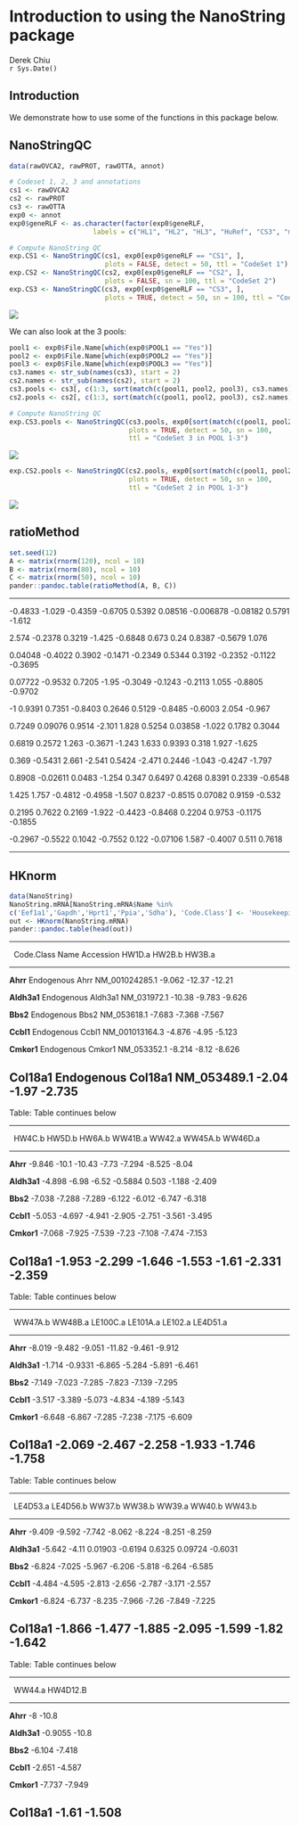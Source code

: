 # Introduction to using the NanoString package
Derek Chiu  
`r Sys.Date()`  

## Introduction



We demonstrate how to use some of the functions in this package below.

## NanoStringQC


```r
data(rawOVCA2, rawPROT, rawOTTA, annot)

# Codeset 1, 2, 3 and annotations
cs1 <- rawOVCA2
cs2 <- rawPROT
cs3 <- rawOTTA
exp0 <- annot
exp0$geneRLF <- as.character(factor(exp0$geneRLF,
                     labels = c("HL1", "HL2", "HL3", "HuRef", "CS3", "mini", "CS1", "CS2")))

# Compute NanoString QC
exp.CS1 <- NanoStringQC(cs1, exp0[exp0$geneRLF == "CS1", ],
                        plots = FALSE, detect = 50, ttl = "CodeSet 1")
exp.CS2 <- NanoStringQC(cs2, exp0[exp0$geneRLF == "CS2", ],
                        plots = FALSE, sn = 100, ttl = "CodeSet 2")
exp.CS3 <- NanoStringQC(cs3, exp0[exp0$geneRLF == "CS3", ],
                        plots = TRUE, detect = 50, sn = 100, ttl = "CodeSet 3")
```

![](NanoString_files/figure-html/codesets-1.png) 

We can also look at the 3 pools:


```r
pool1 <- exp0$File.Name[which(exp0$POOL1 == "Yes")]
pool2 <- exp0$File.Name[which(exp0$POOL2 == "Yes")]
pool3 <- exp0$File.Name[which(exp0$POOL3 == "Yes")]
cs3.names <- str_sub(names(cs3), start = 2)
cs2.names <- str_sub(names(cs2), start = 2)
cs3.pools <- cs3[, c(1:3, sort(match(c(pool1, pool2, pool3), cs3.names)))]
cs2.pools <- cs2[, c(1:3, sort(match(c(pool1, pool2, pool3), cs2.names)))]

# Compute NanoString QC
exp.CS3.pools <- NanoStringQC(cs3.pools, exp0[sort(match(c(pool1, pool2, pool3), cs3.names)) - 3, ],
                              plots = TRUE, detect = 50, sn = 100,
                              ttl = "CodeSet 3 in POOL 1-3")
```

![](NanoString_files/figure-html/pools-1.png) 

```r
exp.CS2.pools <- NanoStringQC(cs2.pools, exp0[sort(match(c(pool1, pool2, pool3), cs2.names)) - 3, ],
                              plots = TRUE, detect = 50, sn = 100,
                              ttl = "CodeSet 2 in POOL 1-3")
```

![](NanoString_files/figure-html/pools-2.png) 

## ratioMethod


```r
set.seed(12)
A <- matrix(rnorm(120), ncol = 10)
B <- matrix(rnorm(80), ncol = 10)
C <- matrix(rnorm(50), ncol = 10)
pander::pandoc.table(ratioMethod(A, B, C))
```


------- -------- ------- ------- ------- -------- --------- -------- ------- -------
-0.4833  -1.029  -0.4359 -0.6705 0.5392  0.08516  -0.006878 -0.08182 0.5791  -1.612 

 2.574  -0.2378  0.3219  -1.425  -0.6848  0.673     0.24     0.8387  -0.5679  1.076 

0.04048 -0.4022  0.3902  -0.1471 -0.2349  0.5344   0.3192   -0.2352  -0.1122 -0.3695

0.07722 -0.9532  0.7205   -1.95  -0.3049 -0.1243   -0.2113   1.055   -0.8805 -0.9702

  -1     0.9391  0.7351  -0.8403 0.2646   0.5129   -0.8485  -0.6003   2.054  -0.967 

0.7249  0.09076  0.9514  -2.101   1.828   0.5254   0.03858   -1.022  0.1782  0.3044 

0.6819   0.2572   1.263  -0.3671 -1.243   1.633    0.9393    0.318    1.927  -1.625 

 0.369  -0.5431   2.661  -2.541  0.5424   -2.471   0.2446    -1.043  -0.4247 -1.797 

0.8908  -0.02611 0.0483  -1.254   0.347   0.6497   0.4268    0.8391  0.2339  -0.6548

 1.425   1.757   -0.4812 -0.4958 -1.507   0.8237   -0.8515  0.07082  0.9159  -0.532 

0.2195   0.7622  0.2169  -1.922  -0.4423 -0.8468   0.2204    0.9753  -0.1175 -0.1855

-0.2967 -0.5522  0.1042  -0.7552  0.122  -0.07106   1.587   -0.4007   0.511  0.7618 
------- -------- ------- ------- ------- -------- --------- -------- ------- -------

## HKnorm


```r
data(NanoString)
NanoString.mRNA[NanoString.mRNA$Name %in%
c('Eef1a1','Gapdh','Hprt1','Ppia','Sdha'), 'Code.Class'] <- 'Housekeeping'
out <- HKnorm(NanoString.mRNA)
pander::pandoc.table(head(out))
```


----------------------------------------------------------------------------
   &nbsp;      Code.Class   Name     Accession     HW1D.a   HW2B.b   HW3B.a 
------------- ------------ ------- -------------- -------- -------- --------
  **Ahrr**     Endogenous   Ahrr   NM_001024285.1  -9.062   -12.37   -12.21 

 **Aldh3a1**   Endogenous  Aldh3a1  NM_031972.1    -10.38   -9.783   -9.626 

  **Bbs2**     Endogenous   Bbs2    NM_053618.1    -7.683   -7.368   -7.567 

  **Ccbl1**    Endogenous   Ccbl1  NM_001013164.3  -4.876   -4.95    -5.123 

 **Cmkor1**    Endogenous  Cmkor1   NM_053352.1    -8.214   -8.12    -8.626 

 **Col18a1**   Endogenous  Col18a1  NM_053489.1    -2.04    -1.97    -2.735 
----------------------------------------------------------------------------

Table: Table continues below

 
-------------------------------------------------------------------------------
   &nbsp;      HW4C.b   HW5D.b   HW6A.b   WW41B.a   WW42.a   WW45A.b   WW46D.a 
------------- -------- -------- -------- --------- -------- --------- ---------
  **Ahrr**     -9.846   -10.1    -10.43    -7.73    -7.294   -8.525     -8.04  

 **Aldh3a1**   -4.898   -6.98    -6.52    -0.5884   0.503    -1.188    -2.409  

  **Bbs2**     -7.038   -7.288   -7.289   -6.122    -6.012   -6.747    -6.318  

  **Ccbl1**    -5.053   -4.697   -4.941   -2.905    -2.751   -3.561    -3.495  

 **Cmkor1**    -7.068   -7.925   -7.539    -7.23    -7.108   -7.474    -7.153  

 **Col18a1**   -1.953   -2.299   -1.646   -1.553    -1.61    -2.331    -2.359  
-------------------------------------------------------------------------------

Table: Table continues below

 
----------------------------------------------------------------------------
   &nbsp;      WW47A.b   WW48B.a   LE100C.a   LE101A.a   LE102.a   LE4D51.a 
------------- --------- --------- ---------- ---------- --------- ----------
  **Ahrr**     -8.019    -9.482     -9.051     -11.82    -9.461     -9.912  

 **Aldh3a1**   -1.714    -0.9331    -6.865     -5.284    -5.891     -6.461  

  **Bbs2**     -7.149    -7.023     -7.285     -7.823    -7.139     -7.295  

  **Ccbl1**    -3.517    -3.389     -5.073     -4.834    -4.189     -5.143  

 **Cmkor1**    -6.648    -6.867     -7.285     -7.238    -7.175     -6.609  

 **Col18a1**   -2.069    -2.467     -2.258     -1.933    -1.746     -1.758  
----------------------------------------------------------------------------

Table: Table continues below

 
--------------------------------------------------------------------------------
   &nbsp;      LE4D53.a   LE4D56.b   WW37.b   WW38.b   WW39.a   WW40.b   WW43.b 
------------- ---------- ---------- -------- -------- -------- -------- --------
  **Ahrr**      -9.409     -9.592    -7.742   -8.062   -8.224   -8.251   -8.259 

 **Aldh3a1**    -5.642     -4.11    0.01903  -0.6194   0.6325  0.09724  -0.6031 

  **Bbs2**      -6.824     -7.025    -5.967   -6.206   -5.818   -6.264   -6.585 

  **Ccbl1**     -4.484     -4.595    -2.813   -2.656   -2.787   -3.171   -2.557 

 **Cmkor1**     -6.824     -6.737    -8.235   -7.966   -7.26    -7.849   -7.225 

 **Col18a1**    -1.866     -1.477    -1.885   -2.095   -1.599   -1.82    -1.642 
--------------------------------------------------------------------------------

Table: Table continues below

 
---------------------------------
   &nbsp;      WW44.a   HW4D12.B 
------------- -------- ----------
  **Ahrr**       -8      -10.8   

 **Aldh3a1**  -0.9055    -10.8   

  **Bbs2**     -6.104    -7.418  

  **Ccbl1**    -2.651    -4.587  

 **Cmkor1**    -7.737    -7.949  

 **Col18a1**   -1.61     -1.508  
---------------------------------
